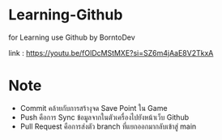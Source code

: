 # Learning-Github
for Learning use Github by BorntoDev

link : https://youtu.be/fOlDcMStMXE?si=SZ6m4jAaE8V2TkxA

# Note
- Commit คล้ายกับการสร้างุจด Save Point ใน Game
- Push คือการ Sync ข้อมูลจากในตัวเครื่องไปยังหน้าเว็บ Github
- Pull Request คือการส่งตัว branch ที่แยกออกมากลับเข้าสู่ main